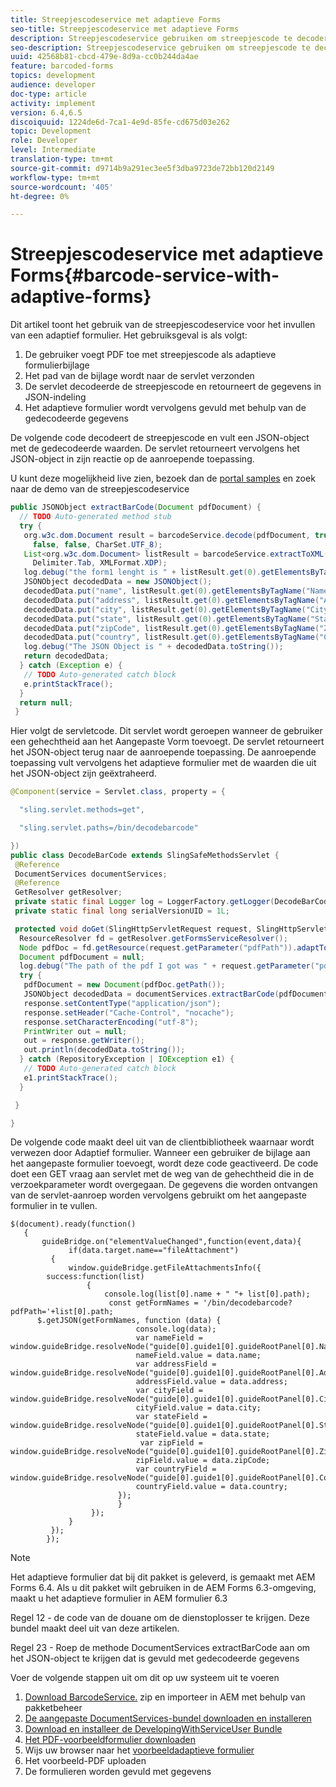 ```yaml
---
title: Streepjescodeservice met adaptieve Forms
seo-title: Streepjescodeservice met adaptieve Forms
description: Streepjescodeservice gebruiken om streepjescode te decoderen en formuliervelden te vullen met de geëxtraheerde gegevens
seo-description: Streepjescodeservice gebruiken om streepjescode te decoderen en formuliervelden te vullen met de geëxtraheerde gegevens
uuid: 42568b81-cbcd-479e-8d9a-cc0b244da4ae
feature: barcoded-forms
topics: development
audience: developer
doc-type: article
activity: implement
version: 6.4,6.5
discoiquuid: 1224de6d-7ca1-4e9d-85fe-cd675d03e262
topic: Development
role: Developer
level: Intermediate
translation-type: tm+mt
source-git-commit: d9714b9a291ec3ee5f3dba9723de72bb120d2149
workflow-type: tm+mt
source-wordcount: '405'
ht-degree: 0%

---
```



# Streepjescodeservice met adaptieve Forms{#barcode-service-with-adaptive-forms}

Dit artikel toont het gebruik van de streepjescodeservice voor het invullen van een adaptief formulier. Het gebruiksgeval is als volgt:

1. De gebruiker voegt PDF toe met streepjescode als adaptieve formulierbijlage
1. Het pad van de bijlage wordt naar de servlet verzonden
1. De servlet decodeerde de streepjescode en retourneert de gegevens in JSON-indeling
1. Het adaptieve formulier wordt vervolgens gevuld met behulp van de gedecodeerde gegevens

De volgende code decodeert de streepjescode en vult een JSON-object met de gedecodeerde waarden. De servlet retourneert vervolgens het JSON-object in zijn reactie op de aanroepende toepassing.

U kunt deze mogelijkheid live zien, bezoek dan de [portal samples](https://forms.enablementadobe.com/content/samples/samples.html?query=0) en zoek naar de demo van de streepjescodeservice

```java
public JSONObject extractBarCode(Document pdfDocument) {
  // TODO Auto-generated method stub
  try {
   org.w3c.dom.Document result = barcodeService.decode(pdfDocument, true, false, false, false, false, false,
     false, false, CharSet.UTF_8);
   List<org.w3c.dom.Document> listResult = barcodeService.extractToXML(result, Delimiter.Carriage_Return,
     Delimiter.Tab, XMLFormat.XDP);
   log.debug("the form1 lenght is " + listResult.get(0).getElementsByTagName("form1").getLength());
   JSONObject decodedData = new JSONObject();
   decodedData.put("name", listResult.get(0).getElementsByTagName("Name").item(0).getTextContent());
   decodedData.put("address", listResult.get(0).getElementsByTagName("Address").item(0).getTextContent());
   decodedData.put("city", listResult.get(0).getElementsByTagName("City").item(0).getTextContent());
   decodedData.put("state", listResult.get(0).getElementsByTagName("State").item(0).getTextContent());
   decodedData.put("zipCode", listResult.get(0).getElementsByTagName("ZipCode").item(0).getTextContent());
   decodedData.put("country", listResult.get(0).getElementsByTagName("Country").item(0).getTextContent());
   log.debug("The JSON Object is " + decodedData.toString());
   return decodedData;
  } catch (Exception e) {
   // TODO Auto-generated catch block
   e.printStackTrace();
  }
  return null;
 }
```

Hier volgt de servletcode. Dit servlet wordt geroepen wanneer de gebruiker een gehechtheid aan het Aangepaste Vorm toevoegt. De servlet retourneert het JSON-object terug naar de aanroepende toepassing. De aanroepende toepassing vult vervolgens het adaptieve formulier met de waarden die uit het JSON-object zijn geëxtraheerd.

```java
@Component(service = Servlet.class, property = {

  "sling.servlet.methods=get",

  "sling.servlet.paths=/bin/decodebarcode"

})
public class DecodeBarCode extends SlingSafeMethodsServlet {
 @Reference
 DocumentServices documentServices;
 @Reference
 GetResolver getResolver;
 private static final Logger log = LoggerFactory.getLogger(DecodeBarCode.class);
 private static final long serialVersionUID = 1L;

 protected void doGet(SlingHttpServletRequest request, SlingHttpServletResponse response) {
  ResourceResolver fd = getResolver.getFormsServiceResolver();
  Node pdfDoc = fd.getResource(request.getParameter("pdfPath")).adaptTo(Node.class);
  Document pdfDocument = null;
  log.debug("The path of the pdf I got was " + request.getParameter("pdfPath"));
  try {
   pdfDocument = new Document(pdfDoc.getPath());
   JSONObject decodedData = documentServices.extractBarCode(pdfDocument);
   response.setContentType("application/json");
   response.setHeader("Cache-Control", "nocache");
   response.setCharacterEncoding("utf-8");
   PrintWriter out = null;
   out = response.getWriter();
   out.println(decodedData.toString());
  } catch (RepositoryException | IOException e1) {
   // TODO Auto-generated catch block
   e1.printStackTrace();
  }

 }

}
```

De volgende code maakt deel uit van de clientbibliotheek waarnaar wordt verwezen door Adaptief formulier. Wanneer een gebruiker de bijlage aan het aangepaste formulier toevoegt, wordt deze code geactiveerd. De code doet een GET vraag aan servlet met de weg van de gehechtheid die in de verzoekparameter wordt overgegaan. De gegevens die worden ontvangen van de servlet-aanroep worden vervolgens gebruikt om het aangepaste formulier in te vullen.

```
$(document).ready(function()
   {
       guideBridge.on("elementValueChanged",function(event,data){
             if(data.target.name=="fileAttachment")
         {
             window.guideBridge.getFileAttachmentsInfo({
        success:function(list) 
                 {
                     console.log(list[0].name + " "+ list[0].path);
                      const getFormNames = '/bin/decodebarcode?pdfPath='+list[0].path;
      $.getJSON(getFormNames, function (data) {
                            console.log(data);
                            var nameField = window.guideBridge.resolveNode("guide[0].guide1[0].guideRootPanel[0].Name[0]");
                            nameField.value = data.name;
                            var addressField = window.guideBridge.resolveNode("guide[0].guide1[0].guideRootPanel[0].Address[0]");
                            addressField.value = data.address;
                            var cityField = window.guideBridge.resolveNode("guide[0].guide1[0].guideRootPanel[0].City[0]");
                            cityField.value = data.city;
                            var stateField = window.guideBridge.resolveNode("guide[0].guide1[0].guideRootPanel[0].State[0]");
                            stateField.value = data.state;
                             var zipField = window.guideBridge.resolveNode("guide[0].guide1[0].guideRootPanel[0].Zip[0]");
                            zipField.value = data.zipCode;
                            var countryField = window.guideBridge.resolveNode("guide[0].guide1[0].guideRootPanel[0].Country[0]");
                            countryField.value = data.country;
                        });
                        }
                  });
             }
         });
        });
```

>[!NOTE]
>
>Het adaptieve formulier dat bij dit pakket is geleverd, is gemaakt met AEM Forms 6.4. Als u dit pakket wilt gebruiken in de AEM Forms 6.3-omgeving, maakt u het adaptieve formulier in AEM formulier 6.3

Regel 12 - de code van de douane om de dienstoplosser te krijgen. Deze bundel maakt deel uit van deze artikelen.

Regel 23 - Roep de methode DocumentServices extractBarCode aan om het JSON-object te krijgen dat is gevuld met gedecodeerde gegevens

Voer de volgende stappen uit om dit op uw systeem uit te voeren

1. [Download BarcodeService.](assets/barcodeservice.zip) zip en importeer in AEM met behulp van pakketbeheer
1. [De aangepaste DocumentServices-bundel downloaden en installeren](/help/forms/assets/common-osgi-bundles/AEMFormsDocumentServices.core-1.0-SNAPSHOT.jar)
1. [Download en installeer de DevelopingWithServiceUser Bundle](/help/forms/assets/common-osgi-bundles/DevelopingWithServiceUser.jar)
1. [Het PDF-voorbeeldformulier downloaden](assets/barcode.pdf)
1. Wijs uw browser naar het [voorbeeldadaptieve formulier](http://localhost:4502/content/dam/formsanddocuments/barcodedemo/jcr:content?wcmmode=disabled)
1. Het voorbeeld-PDF uploaden
1. De formulieren worden gevuld met gegevens

